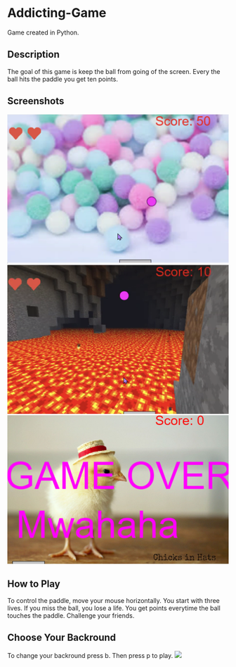 # Addicting-Game
Game created in Python.

## Description
The goal of this game is keep the ball from going of the screen.
Every the ball hits the paddle you get ten points.

## Screenshots
<img src="gamescore.png" width="550">
<img src="gamedemo.png" width="550">
<img src="gameover.png" width="550">

## How to Play
To control the paddle, move your mouse horizontally.
You start with three lives.
If you miss the ball, you lose a life.
You get points everytime the ball touches the paddle.
Challenge your friends.

## Choose Your Backround
To change your backround press b.
Then press p to play.
![](changeBackground3.gif)
